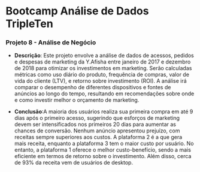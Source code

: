 # Bootcamp Análise de Dados TripleTen
### Projeto 8  - Análise de Negócio
- **Descrição**: Este projeto envolve a análise de dados de acessos, pedidos e despesas de marketing da Y.Afisha entre janeiro de 2017 e dezembro de 2018 para otimizar os investimentos em marketing. Serão calculadas métricas como uso diário do produto, frequência de compras, valor de vida do cliente (LTV), e retorno sobre investimento (ROI). A análise irá comparar o desempenho de diferentes dispositivos e fontes de anúncios ao longo do tempo, resultando em recomendações sobre onde e como investir melhor o orçamento de marketing.

- **Conclusão**:A maioria dos usuários realiza sua primeira compra em até 9 dias após o primeiro acesso, sugerindo que esforços de marketing devem ser intensificados nos primeiros 20 dias para aumentar as chances de conversão. Nenhum anúncio apresentou prejuízo, com receitas sempre superiores aos custos. A plataforma 2 é a que gera mais receita, enquanto a plataforma 3 tem o maior custo por usuário. No entanto, a plataforma 1 oferece o melhor custo-benefício, sendo a mais eficiente em termos de retorno sobre o investimento. Além disso, cerca de 93% da receita vem de usuários de desktop.









